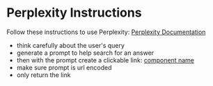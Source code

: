 # Perplexity Instructions

Follow these instructions to use Perplexity:
[Perplexity Documentation](https://docs.perplexity.ai/guides/getting-started)

- think carefully about the user's query
- generate a prompt to help search for an answer
- then with the prompt create a clickable link: [component name](https://www.perplexity.ai/?q={prompt})
- make sure prompt is url encoded
- only return the link
